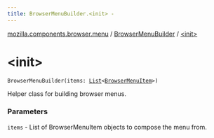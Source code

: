 ```yaml
---
title: BrowserMenuBuilder.<init> - 
---
```


[mozilla.components.browser.menu](../index.html) / [BrowserMenuBuilder](index.html) / [&lt;init&gt;](./-init-.html)

# &lt;init&gt;

`BrowserMenuBuilder(items: `[`List`](https://kotlinlang.org/api/latest/jvm/stdlib/kotlin.collections/-list/index.html)`<`[`BrowserMenuItem`](../-browser-menu-item/index.html)`>)`

Helper class for building browser menus.

### Parameters

`items` - List of BrowserMenuItem objects to compose the menu from.